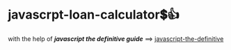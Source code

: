 # javascrpt-loan-calculator:heavy_dollar_sign::+1:                                                                                                                                       
with the help of **_javascript the definitive guide_** ==>
<a href="https://www.oreilly.com/library/view/javascript-the-definitive/0596101996/">javascript-the-definitive</a>
 
